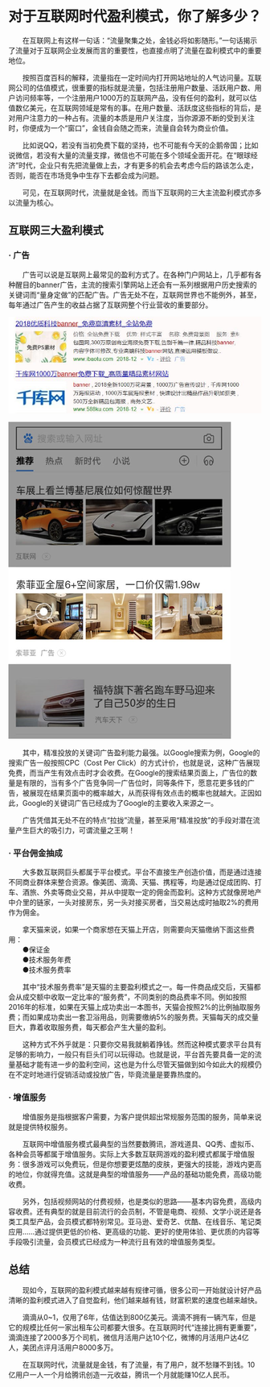 # 对于互联网时代盈利模式，你了解多少？

&emsp;&emsp;在互联网上有这样一句话：“流量聚集之处，金钱必将如影随形。”一句话揭示了流量对于互联网企业发展而言的重要性，也直接点明了流量在盈利模式中的重要地位。

&emsp;&emsp;按照百度百科的解释，流量指在一定时间内打开网站地址的人气访问量。互联网公司的估值模式，很重要的指标就是流量，包括注册用户数量、活跃用户数、用户访问频率等，一个注册用户1000万的互联网产品，没有任何的盈利，就可以估值数亿美元，在互联网领域是常有的事。在用户数量、活跃度这些指标的背后，是对用户注意力的一种占有。流量的本质是用户关注度，当你源源不断的受到关注时，你便成为一个“窗口”，金钱自会随之而来，流量自会转为商业价值。

&emsp;&emsp;比如说QQ，若没有当初免费下载的坚持，也不可能有今天的企鹅帝国；比如说微信，若没有大量的流量支撑，微信也不可能在多个领域全面开花。在“眼球经济”时代，企业只有先把流量做上去，才有更多的机会去考虑今后的路该怎么走，否则，能否在市场竞争中生存下去都会成为问题。

&emsp;&emsp;可见，在互联网时代，流量就是金钱。而当下互联网的三大主流盈利模式亦多以流量为核心。
## **互联网三大盈利模式**
### · 广告
&emsp;&emsp;广告可以说是互联网上最常见的盈利方式了。在各种门户网站上，几乎都有各种醒目的banner广告，主流的搜索引擎网站上还会有一系列根据用户历史搜索的关键词而“量身定做”的匹配广告。广告无处不在，互联网世界也不能例外，甚至，每年通过广告产生的收益占据了互联网整个行业营收的重要部分。

![](images/120.jpg)

![](images/121.png)

&emsp;&emsp;其中，精准投放的关键词广告盈利能力最强。以Google搜索为例，Google的搜索广告一般按照CPC（Cost Per Click）的方式计价，也就是说，这种广告展现免费，而当产生有效点击时才会收费。在Google的搜索结果页面上，广告位的数量是有限的，当有多个广告竞争同一广告位时，同等条件下，愿意花更多钱的广告，被展现在结果页面中的概率越大，从而获得有效点击的概率也就越大。正因如此，Google的关键词广告已经成为了Google的主要收入来源之一。

&emsp;&emsp;广告凭借其无处不在的特点“拉拢”流量，甚至采用“精准投放”的手段对潜在流量产生巨大的吸引力，可谓流量之王啊！

### · 平台佣金抽成
&emsp;&emsp;大多数互联网巨头都属于平台模式。平台不直接生产创造价值，而是通过连接不同商业群体来整合资源。像美团、滴滴、天猫、携程等，均是通过促成团购、打车、酒旅、外卖等商业交易，并从中提取一定的佣金而盈利。这种方式就像房地产中介里的链家，一头对接房东，另一头对接买房者，当交易达成时抽取2%的费用作为佣金。

&emsp;&emsp;拿天猫来说，如果一个商家想在天猫上开店，则需要向天猫缴纳下面这些费用：</br>
　　●保证金</br>
　　●技术服务年费</br>
　　●技术服务费率

&emsp;&emsp;其中“技术服务费率”是天猫的主要盈利模式之一。每一件商品成交后，天猫都会从成交额中收取一定比率的“服务费”，不同类别的商品费率不同。例如按照2016年的标准，如果在天猫上成功卖出一本图书，天猫会按照2%的比例抽取服务费；而如果成功卖出一套卫浴用品，则需要缴纳5%的服务费。天猫每天的成交量巨大，靠着收取服务费，每天都会产生大量的盈利。

&emsp;&emsp;这种方式不外乎就是：只要你交易我就躺着挣钱。然而这种模式要求平台具有足够的影响力，一般只有巨头们可以玩得动。也就是说，平台首先要具备一定的流量基础才能有进一步的盈利空间，这也是为什么尽管天猫做到如今如此大的规模仍在不定时地进行促销活动或投放广告，毕竟流量是要靠热度的。

### · 增值服务

&emsp;&emsp;增值服务是指根据客户需要，为客户提供超出常规服务范围的服务，简单来说就是提供特权服务。

&emsp;&emsp;互联网中增值服务模式最典型的当然要数腾讯，游戏道具、QQ秀、虚拟币、各种会员等都属于增值服务。实际上大多数互联网游戏的盈利模式都属于增值服务：很多游戏可以免费玩，但是你想要更炫酷的皮肤，更强大的技能，游戏内更高的地位，你就得充值。这就是典型的增值服务——产品的基础功能免费，高级功能收费。

&emsp;&emsp;另外，包括视频网站的付费视频，也是类似的思路——基本内容免费，高级内容收费。还有典型的就是目前流行的会员制，不管是电商、视频、文学小说还是各类工具型产品，会员模式都特别常见。亚马逊、爱奇艺、优酷、在线音乐、笔记类应用……通过提供更低的价格、更高级的功能、更好的使用体验、更优质的内容等手段吸引流量，会员模式已经成为一种流行且有效的增值服务类型。

## **总结**
&emsp;&emsp;现如今，互联网的盈利模式越来越有规律可循，很多公司一开始就设计好产品清晰的盈利模式进入了自觉盈利，他们越来越有钱，财富积累的速度也越来越快。

&emsp;&emsp;滴滴从0~1，仅用了6年，估值达到800亿美元。滴滴不拥有一辆汽车，但是它的规模比任何一家出租车公司都要大很多。在互联网时代“连接比拥有更重要”，滴滴连接了2000多万个司机，微信月活用户达10个亿，微博的月活用户达4亿人，美团点评月活用户8000多万。

&emsp;&emsp;在互联网时代，流量就是金钱，有了流量，有了用户，就不愁赚不到钱。10亿用户一人一个月给腾讯创造一元收益，腾讯一个月就能赚10亿人民币。


